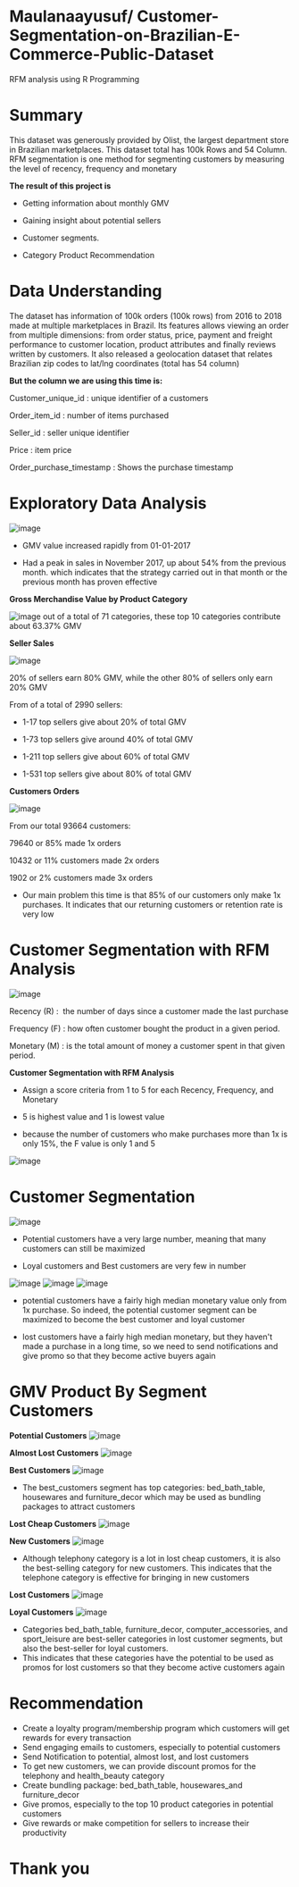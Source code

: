 
# Maulanaayusuf/ Customer-Segmentation-on-Brazilian-E-Commerce-Public-Dataset
RFM analysis using R Programming

# Summary
This dataset was generously provided by Olist, the largest department store in Brazilian marketplaces. This dataset total has 100k Rows and 54 Column.
RFM segmentation is one method for segmenting customers by measuring the level of recency, frequency and monetary

**The result of this project is** 

- Getting information about monthly GMV

- Gaining insight about potential sellers

- Customer segments.

- Category Product Recommendation


# Data Understanding
The dataset has information of 100k orders  (100k rows) from 2016 to 2018 made at multiple marketplaces in Brazil. Its features allows viewing an order from multiple dimensions: from order status, price, payment and freight performance to customer location, product attributes and finally reviews written by customers. It also released a geolocation dataset that relates Brazilian zip codes to lat/lng coordinates (total has 54 column)

**But the column we are using this time is:**

Customer_unique_id    	     	: unique identifier of a customers

Order_item_id 		            : number of items purchased

Seller_id		  	              : seller unique identifier

Price			     	              : item price

Order_purchase_timestamp     	: Shows the purchase timestamp


# Exploratory Data Analysis

![image](https://user-images.githubusercontent.com/85357151/132887980-479b6380-4e1c-4c41-b582-b6f6067a0610.png)

- GMV value increased rapidly from 01-01-2017

- Had a peak in sales in November 2017, up about 54% from the previous month. which indicates that the strategy carried out in that month or the previous month has proven effective

**Gross Merchandise Value by Product Category**

![image](https://user-images.githubusercontent.com/85357151/132888237-a0159627-f70f-4d77-b07f-d094eb8a7386.png)
out of a total of 71 categories, these top 10 categories contribute about 63.37% GMV


**Seller Sales**

![image](https://user-images.githubusercontent.com/85357151/132888345-bf5d3825-7604-4885-820b-30d51637d44f.png)


20% of sellers earn 80% GMV, while the other 80% of sellers only earn 20% GMV

From of a total of 2990 sellers:

- 1-17 top sellers give about 20% of total GMV

- 1-73 top sellers give around 40% of total GMV

- 1-211 top sellers give about 60% of total GMV

- 1-531 top sellers give about 80% of total GMV


**Customers Orders**

![image](https://user-images.githubusercontent.com/85357151/132888797-afc30f5d-a298-4a40-a026-a2e31e11e1aa.png)

From our total 93664 customers:
 
79640 or 85% made 1x orders

10432 or 11% customers made 2x orders

1902 or 2% customers made 3x orders

- Our main problem this time is that 85% of our customers only make 1x purchases. It indicates that our returning customers or retention rate is very low


# Customer Segmentation with RFM Analysis

![image](https://user-images.githubusercontent.com/85357151/132889047-73766284-962d-4846-947e-d5b596fc5ece.png)

Recency (R) :  the number of days since a customer made the last purchase

Frequency (F) : how often customer bought the product in a given period.

Monetary (M) : is the total amount of money a customer spent in that given period. 



**Customer Segmentation with RFM Analysis**

- Assign a score criteria from 1 to 5 for each Recency, Frequency, and Monetary

- 5 is highest value and 1 is lowest value

- because the number of customers who make purchases more than 1x is only 15%, the F value is only 1 and 5


![image](https://user-images.githubusercontent.com/85357151/132889919-dbcfa7e5-701f-4a6d-9de2-a13808a98983.png)



# Customer Segmentation

![image](https://user-images.githubusercontent.com/85357151/132890196-711a6b4f-8e75-42cd-9197-25867ebecc2c.png)

- Potential customers have a very large number, meaning that many customers can still be maximized

- Loyal customers and  Best customers are very few in number

![image](https://user-images.githubusercontent.com/85357151/132890398-8996ae2a-99e7-4b84-a66f-eaca25ff7543.png)
![image](https://user-images.githubusercontent.com/85357151/132890405-406375ce-1195-4332-8c63-af363968bded.png)
![image](https://user-images.githubusercontent.com/85357151/132890413-b3d114fc-1fa4-47a8-a536-0d18a02f995d.png)


- potential customers have a fairly high median monetary value only from 1x purchase. So indeed, the potential customer segment can be maximized to become the best customer and loyal customer 

- lost customers have a fairly high median monetary, but they haven't made a purchase in a long time, so we need to send notifications and give promo so that they become active buyers again


# GMV Product By Segment Customers

**Potential Customers**
![image](https://user-images.githubusercontent.com/85357151/132890728-e543d41a-4ee3-479a-bf9d-61a1f85ca955.png)

**Almost Lost Customers**
![image](https://user-images.githubusercontent.com/85357151/132890793-acb107aa-c56f-4a90-8ed5-d6fef88ef24c.png)

**Best Customers**
![image](https://user-images.githubusercontent.com/85357151/132890824-eab0be5c-e558-46d5-a318-b93de80ea4c7.png)


- The best_customers segment has  top categories: bed_bath_table, housewares and furniture_decor which may be used as bundling packages to attract customers




**Lost Cheap Customers**
![image](https://user-images.githubusercontent.com/85357151/132890932-f3b7d02b-cfb7-46a3-962c-ab92be9aa2f1.png)

**New Customers**
![image](https://user-images.githubusercontent.com/85357151/132890963-e71d1237-0baf-4940-a9ad-90f76503b4ac.png)

- Although telephony category is a lot in lost cheap customers, it is also the best-selling category for new customers. This indicates that the telephone category is effective for bringing in new customers


**Lost Customers**
![image](https://user-images.githubusercontent.com/85357151/132891317-8e6e6e57-9426-4a6e-a172-1620c46b73a3.png)

**Loyal Customers**
![image](https://user-images.githubusercontent.com/85357151/132891355-63520bcd-3076-4c0f-9eaf-8b184933ad1d.png)


- Categories bed_bath_table, furniture_decor,  computer_accessories, and sport_leisure are best-seller categories in  lost customer segments, but also the best-seller for loyal customers. 
- This indicates that these categories have the potential to be used as promos for lost customers so that they become active customers again


# Recommendation

- Create a loyalty program/membership program which customers will get rewards for every transaction
- Send engaging emails to customers, especially to potential customers
- Send Notification to potential, almost lost, and lost customers
- To get new customers, we can provide discount promos for the telephony and health_beauty category
- Create bundling package: bed_bath_table, housewares_and furniture_decor 
- Give promos, especially to the top 10 product categories in potential customers
- Give rewards or make competition for sellers to increase their productivity


# Thank you






















